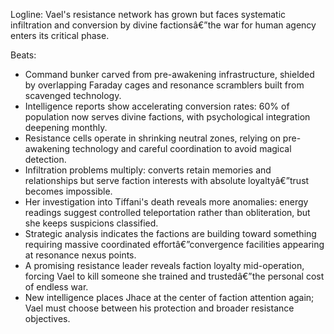 ﻿---
series: 2
novella: 2
file: S2N2_CH02
type: chapter
pov: Vael
setting: Underground resistance command - strategic assessment
word_target_min: 1201
word_target_max: 2299
status: outline
---
Logline: Vael's resistance network has grown but faces systematic infiltration and conversion by divine factionsâ€”the war for human agency enters its critical phase.

Beats:
- Command bunker carved from pre-awakening infrastructure, shielded by overlapping Faraday cages and resonance scramblers built from scavenged technology.
- Intelligence reports show accelerating conversion rates: 60% of population now serves divine factions, with psychological integration deepening monthly.
- Resistance cells operate in shrinking neutral zones, relying on pre-awakening technology and careful coordination to avoid magical detection.
- Infiltration problems multiply: converts retain memories and relationships but serve faction interests with absolute loyaltyâ€”trust becomes impossible.
- Her investigation into Tiffani's death reveals more anomalies: energy readings suggest controlled teleportation rather than obliteration, but she keeps suspicions classified.
- Strategic analysis indicates the factions are building toward something requiring massive coordinated effortâ€”convergence facilities appearing at resonance nexus points.
- A promising resistance leader reveals faction loyalty mid-operation, forcing Vael to kill someone she trained and trustedâ€”the personal cost of endless war.
- New intelligence places Jhace at the center of faction attention again; Vael must choose between his protection and broader resistance objectives.